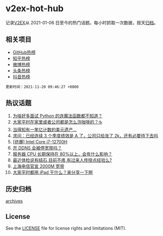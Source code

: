 # v2ex-hot-hub

 记录[V2EX](https://www.v2ex.com/)从 2021-01-06 日至今的热门话题。每小时抓取一次数据，按天[归档](archives)。
 
 ## 相关项目

- [GitHub热榜](https://github.com/lonnyzhang423/github-hot-hub)
- [知乎热榜](https://github.com/lonnyzhang423/zhihu-hot-hub)
- [微博热榜](https://github.com/lonnyzhang423/weibo-hot-hub)
- [头条热榜](https://github.com/lonnyzhang423/toutiao-hot-hub)
- [抖音热榜](https://github.com/lonnyzhang423/douyin-hot-hub)


 `更新时间：2021-11-20 09:46:27 +0800`

## 热议话题

1. [为啥好多面试 Python 的连魔法函数都不知道？](https://www.v2ex.com/t/816468)
1. [大家平时在家里或者公司都是怎么泡咖啡的？☕](https://www.v2ex.com/t/816524)
1. [当得知有一笔亿计数的美元遗产...](https://www.v2ex.com/t/816553)
1. [求问：已经连续 3 个季度绩效是 A 了，公司只给涨了 2k，还有必要待下去吗](https://www.v2ex.com/t/816516)
1. [[挤爆] Intel Core i7-12700H](https://www.v2ex.com/t/816600)
1. [开 DDNS 会被停宽带吗？](https://www.v2ex.com/t/816539)
1. [服务器 CPU 长期保持在 80%以上，会有什么影响？](https://www.v2ex.com/t/816523)
1. [最近体检说有结石,目前不疼,有过来人传授点经验么?](https://www.v2ex.com/t/816481)
1. [上海电信官宣 2000M 宽带](https://www.v2ex.com/t/816457)
1. [大家平时都用 iPad 干什么？来分享一下啊](https://www.v2ex.com/t/816609)

## 历史归档

[archives](archives)

## License

See the [LICENSE](LICENSE) file for license rights and limitations (MIT).
